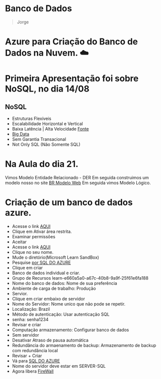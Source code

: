 # Banco de Dados
> Jorge

# Azure para Criação do Banco de Dados na Nuvem. ☁️

# Primeira Apresentação foi sobre NoSQL, no dia 14/08
## NoSQL
- Estruturas Flexíveis
- Escalabilidade Horizontal e Vertical
- Baixa Latência | Alta Velocidade [Fonte](https://tudosobrehospedagemdesites.com.br/latencia-servidor-o-que-e-como-medir/)
- [Big Data](https://www.oracle.com/br/big-data/what-is-big-data/)
- Sem Garantia Transacional
- Not Only SQL (Não Somente SQL)

# Na Aula do dia 21.
 Vimos Modelo Entidade Relacionado - DER  Em seguida construimos um modelo nosso no site [BR Modelo Web](https://www.brmodeloweb.com/lang/pt-br/index.html)
Em seguida vimos Modelo Lógico.

# Criação de um banco de dados azure.
- Acesse o link [AQUI](https://learn.microsoft.com/pt-br/training/modules/build-serverless-api-with-functions-api-management/5-exercise-import-additional-functions-existing-api-gateway)
- Clique em Ativar área restrita.
- Examinar permissões
- Aceitar
- Acesse o link [AQUI](https://portal.azure.com/#home)
- Clique no seu nome.
- Mude o diretório(Microsoft Learn SandBox)
- Pesquise [por SQL DO AZURE](https://portal.azure.com/#view/HubsExtension/BrowseResource/resourceType/Microsoft.Sql%2Fazuresql)
- Clique em criar
- Banco de dados individual e criar.
- Grupo de Recursos learn-e660a5a0-a67c-40b8-9a9f-25f61e6fa188
- Nome do banco de dados: Nome de sua preferência
- Ambiente de carga de trabalho: Produção
- Servior.
- Clique em criar embaixo de servidor
- Nome do Servidor: Nome unico que não pode se repetir.
- Localização: Brazil
- Método de autenticação: Usar autenticação SQL
- senha: senha1234
- Revisar e criar
- Computação armazenamento: Configurar banco de dados
- Sem servidor
- Desativar Atraso de pausa automática
- Redundância do armaenamento de backup: Armazenamento de backup com redundância local
- Revisar + Criar
- Vá para [SQL DO AZURE](https://portal.azure.com/#view/HubsExtension/BrowseResource/resourceType/Microsoft.Sql%2Fazuresql)
- Nome do servidor deve estar em SERVER-SQL
- Agora libera [FireWall](https://portal.azure.com/#@learn.docs.microsoft.com/resource/subscriptions/155cbeab-3d1b-425f-bc74-00626dabdb12/resourceGroups/learn-d7bdbf91-2d2f-4bd4-88c2-709b8fcec0d8/providers/Microsoft.Sql/servers/dan-server-sql/networking)





